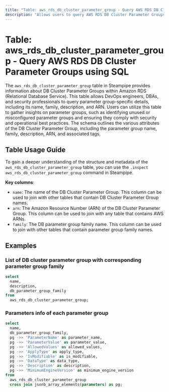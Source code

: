 ```yaml
---
title: "Table: aws_rds_db_cluster_parameter_group - Query AWS RDS DB Cluster Parameter Groups using SQL"
description: "Allows users to query AWS RDS DB Cluster Parameter Groups, providing detailed information about each parameter group's configuration, including its name, family, description, and ARN. This table can be used to identify unused or misconfigured parameter groups and to ensure they comply with security and operational best practices."
---
```


# Table: aws_rds_db_cluster_parameter_group - Query AWS RDS DB Cluster Parameter Groups using SQL

The `aws_rds_db_cluster_parameter_group` table in Steampipe provides information about DB Cluster Parameter Groups within Amazon RDS (Relational Database Service). This table allows DevOps engineers, DBAs, and security professionals to query parameter group-specific details, including its name, family, description, and ARN. Users can utilize this table to gather insights on parameter groups, such as identifying unused or misconfigured parameter groups and ensuring they comply with security and operational best practices. The schema outlines the various attributes of the DB Cluster Parameter Group, including the parameter group name, family, description, ARN, and associated tags.

## Table Usage Guide

To gain a deeper understanding of the structure and metadata of the `aws_rds_db_cluster_parameter_group` table, you can use the `.inspect aws_rds_db_cluster_parameter_group` command in Steampipe.

**Key columns**:

- `name`: The name of the DB Cluster Parameter Group. This column can be used to join with other tables that contain DB Cluster Parameter Group names.
- `arn`: The Amazon Resource Number (ARN) of the DB Cluster Parameter Group. This column can be used to join with any table that contains AWS ARNs.
- `family`: The DB parameter group family name. This column can be used to join with other tables that contain parameter group family names.

## Examples

### List of DB cluster parameter group with corresponding parameter group family

```sql
select
  name,
  description,
  db_parameter_group_family
from
  aws_rds_db_cluster_parameter_group;
```


### Parameters info of each parameter group

```sql
select
  name,
  db_parameter_group_family,
  pg ->> 'ParameterName' as parameter_name,
  pg ->> 'ParameterValue' as parameter_value,
  pg ->> 'AllowedValues' as allowed_values,
  pg ->> 'ApplyType' as apply_type,
  pg ->> 'IsModifiable' as is_modifiable,
  pg ->> 'DataType' as data_type,
  pg ->> 'Description' as description,
  pg ->> 'MinimumEngineVersion' as minimum_engine_version
from
  aws_rds_db_cluster_parameter_group
  cross join jsonb_array_elements(parameters) as pg;
```
